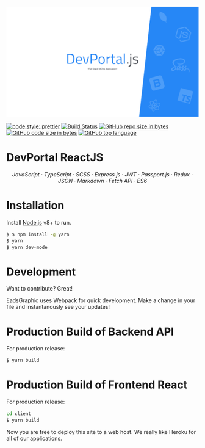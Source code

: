 ![DevPortal](https://github.com/EadsGraphic/dev-portal/blob/master/README-IMG.png)

[![code style: prettier](https://img.shields.io/badge/code_style-prettier-ff69b4.svg?style=flat-square)](https://github.com/prettier/prettier) 
[![Build Status](https://travis-ci.org/EadsGraphic/dev-portal.svg?branch=master)](https://travis-ci.org/EadsGraphic/dev-portal)
[![GitHub repo size in bytes](https://img.shields.io/github/repo-size/badges/shields.svg)](https://github.com/EadsGraphic/dev-portal)
[![GitHub code size in bytes](https://img.shields.io/github/languages/code-size/badges/shields.svg)](https://github.com/EadsGraphic/dev-portal)
[![GitHub top language](https://img.shields.io/github/languages/top/badges/shields.svg)](https://github.com/EadsGraphic/dev-portal)



# DevPortal ReactJS

<p align="center">
  <em>
  JavaScript
  · TypeScript
  · SCSS
  · Express.js
  · JWT
  · Passport.js
  · Redux
  · JSON
  · Markdown
  · Fetch API
  · ES6
  </em>
</p>

# Installation

Install [Node.js](https://nodejs.org/) v8+ to run.
```sh
$ $ npm install -g yarn
$ yarn
$ yarn dev-mode
```


# Development

Want to contribute? Great!

EadsGraphic uses Webpack for quick development.
Make a change in your file and instantanously see your updates!


# Production Build of Backend API
For production release:
```sh
$ yarn build
```

# Production Build of Frontend React
For production release:
```sh
cd client
$ yarn build
```

Now you are free to deploy this site to a web host. We really like Heroku for all of our applications.